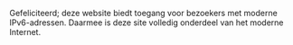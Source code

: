 Gefeliciteerd; deze website biedt toegang voor bezoekers met moderne 
IPv6-adressen. Daarmee is deze site volledig onderdeel van het moderne 
Internet.
